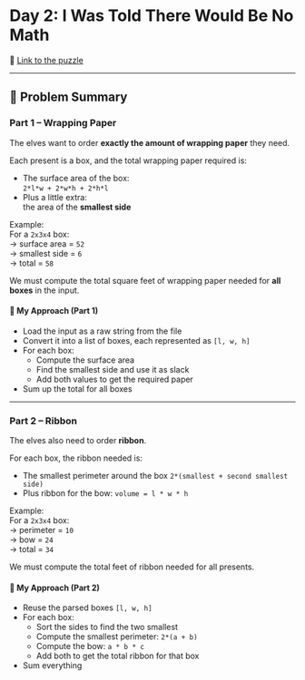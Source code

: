 # Day 2: I Was Told There Would Be No Math

📌 [Link to the puzzle](https://adventofcode.com/2015/day/2)

---

## 🧩 Problem Summary

### Part 1 – Wrapping Paper

The elves want to order **exactly the amount of wrapping paper** they need.

Each present is a box, and the total wrapping paper required is:

- The surface area of the box:  
  `2*l*w + 2*w*h + 2*h*l`
- Plus a little extra:  
  the area of the **smallest side**

Example:  
For a `2x3x4` box:  
→ surface area = `52`  
→ smallest side = `6`  
→ total = `58`

We must compute the total square feet of wrapping paper needed for **all boxes** in the input.

#### 🧠 My Approach (Part 1)

- Load the input as a raw string from the file
- Convert it into a list of boxes, each represented as `[l, w, h]`
- For each box:
  - Compute the surface area
  - Find the smallest side and use it as slack
  - Add both values to get the required paper
- Sum up the total for all boxes

---

### Part 2 – Ribbon

The elves also need to order **ribbon**.

For each box, the ribbon needed is:

- The smallest perimeter around the box `2*(smallest + second smallest side)`
- Plus ribbon for the bow: `volume = l * w * h`

Example:  
For a `2x3x4` box:  
→ perimeter = `10`  
→ bow = `24`  
→ total = `34`

We must compute the total feet of ribbon needed for all presents.

#### 🧠 My Approach (Part 2)

- Reuse the parsed boxes `[l, w, h]`
- For each box:
  - Sort the sides to find the two smallest
  - Compute the smallest perimeter: `2*(a + b)`
  - Compute the bow: `a * b * c`
  - Add both to get the total ribbon for that box
- Sum everything
